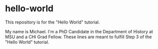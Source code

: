 # hello-world
This repository is for the "Hello World" tutorial.

My name is Michael. I'm a PhD Candidate in the Department of History at MSU and a CHI Grad Fellow.
These lines are meant to fulfill Step 3 of the "Hello World" tutorial.

